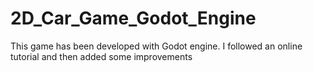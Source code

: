 # 2D_Car_Game_Godot_Engine
This game has been developed with Godot engine. I followed an online tutorial and then added some improvements
